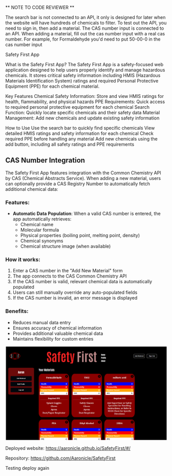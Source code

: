 ** NOTE TO CODE REVIEWER **

The search bar is not connected to an API, it only is designed for later when the website will have hundreds of chemicals to filter. To test out the API, you need to sign in, then add a material. The CAS number input is connected to an API. When adding a material, fill out the cas number input with a real cas number. For example, for Formaldehyde you'd need to put 50-00-0 in the cas number input

Safety First App

What is the Safety First App?
The Safety First App is a safety-focused web application designed to help users properly identify and manage hazardous chemicals. It stores critical safety information including HMIS (Hazardous Materials Identification System) ratings and required Personal Protective Equipment (PPE) for each chemical material.

Key Features
Chemical Safety Information: Store and view HMIS ratings for health, flammability, and physical hazards
PPE Requirements: Quick access to required personal protective equipment for each chemical
Search Function: Quickly locate specific chemicals and their safety data
Material Management: Add new chemicals and update existing safety information

How to Use
Use the search bar to quickly find specific chemicals
View detailed HMIS ratings and safety information for each chemical
Check required PPE before handling any material
Add new chemicals using the add button, including all safety ratings and PPE requirements

## CAS Number Integration

The Safety First App features integration with the Common Chemistry API by CAS (Chemical Abstracts Service). When adding a new material, users can optionally provide a CAS Registry Number to automatically fetch additional chemical data:

### Features:

- **Automatic Data Population**: When a valid CAS number is entered, the app automatically retrieves:
  - Chemical name
  - Molecular formula
  - Physical properties (boiling point, melting point, density)
  - Chemical synonyms
  - Chemical structure image (when available)

### How it works:

1. Enter a CAS number in the "Add New Material" form
2. The app connects to the CAS Common Chemistry API
3. If the CAS number is valid, relevant chemical data is automatically populated
4. Users can still manually override any auto-populated fields
5. If the CAS number is invalid, an error message is displayed

### Benefits:

- Reduces manual data entry
- Ensures accuracy of chemical information
- Provides additional valuable chemical data
- Maintains flexibility for custom entries

<img src="src/assets/images/Readme.png" alt="Application Screenshot" width="800"/>

Deployed website: https://aaronicle.github.io/SafetyFirst/#/

Repository: https://github.com/Aaronicle/SafetyFirst

Testing deploy again
